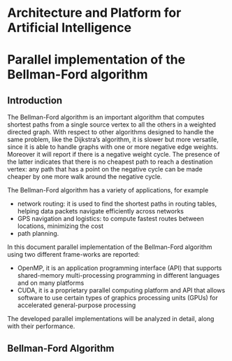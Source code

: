 # Architecture and Platform for Artificial Intelligence
# Parallel implementation of the Bellman-Ford algorithm

## Introduction
The Bellman-Ford algorithm is an important algorithm that computes shortest paths from a single source vertex to all the others in a weighted directed graph. With respect to other algorithms designed to handle the same problem, like the Dijkstra’s algorithm, it is slower but more versatile, since it is able to handle graphs with one or more negative edge weights. Moreover it will report if there is a negative weight cycle. The presence of the latter indicates that there is no cheapest path to reach a destination vertex: any path that has a point on the negative cycle can be made cheaper by one more walk around the negative cycle.

The Bellman-Ford algorithm has a variety of applications, for example
* network routing: it is used to find the shortest paths in routing tables, helping data packets navigate efficiently across networks
* GPS navigation and logistics: to compute fastest routes between locations, minimizing the cost
* path planning.

In this document parallel implementation of the Bellman-Ford algorithm using two different frame-works are reported:
* OpenMP, it is an application programming interface (API) that supports shared-memory multi-processing programming in different languages and on many platforms
* CUDA, it is a proprietary parallel computing platform and API that allows software to use certain types of graphics processing units (GPUs) for accelerated general-purpose processing

The developed parallel implementations will be analyzed in detail, along with their performance.

## Bellman-Ford Algorithm
